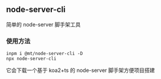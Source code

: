## node-server-cli

简单的 node-server 脚手架工具

### 使用方法

```
inpm i @mt/node-server-cli -D
npx node-server-cli
```

它会下载一个基于 koa2+ts 的 node-server 脚手架方便项目搭建
